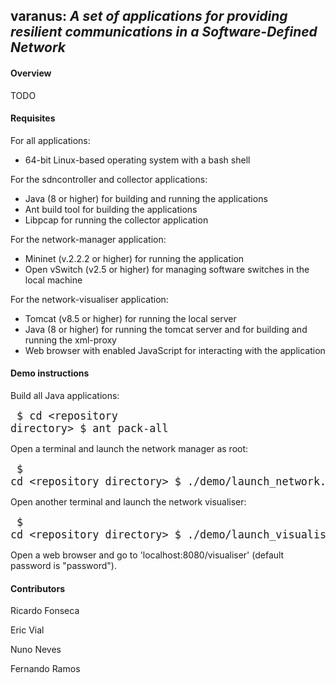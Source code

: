 ## varanus: _A set of applications for providing resilient communications in a Software-Defined Network_

#### Overview
TODO

#### Requisites
For all applications:
- 64-bit Linux-based operating system with a bash shell

For the sdncontroller and collector applications:
- Java (8 or higher) for building and running the applications
- Ant build tool for building the applications
- Libpcap for running the collector application

For the network-manager application:
- Mininet (v.2.2.2 or higher) for running the application
- Open vSwitch (v2.5 or higher) for managing software switches in the local machine

For the network-visualiser application:
- Tomcat (v8.5 or higher) for running the local server
- Java (8 or higher) for running the tomcat server and for building and running the xml-proxy
- Web browser with enabled JavaScript for interacting with the application

#### Demo instructions
Build all Java applications:
<big><pre>
$ cd &lt;repository directory&gt;
$ ant pack-all
</pre></big>

Open a terminal and launch the network manager as root:
<big><pre>
$ cd &lt;repository directory&gt;
$ ./demo/launch\_network.sh
</pre></big>

Open another terminal and launch the network visualiser:
<big><pre>
$ cd &lt;repository directory&gt;
$ ./demo/launch\_visualiser.sh
</pre></big>

Open a web browser and go to 'localhost:8080/visualiser' (default password is "password").
#### Contributors
Ricardo Fonseca

Eric Vial

Nuno Neves

Fernando Ramos

